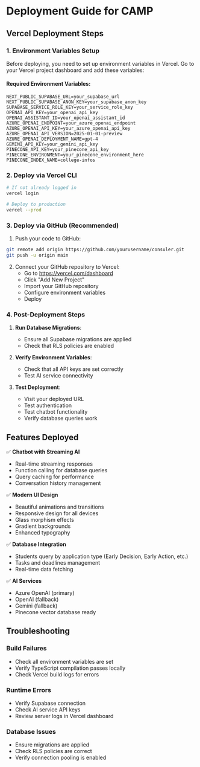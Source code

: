 # Deployment Guide for CAMP

## Vercel Deployment Steps

### 1. Environment Variables Setup

Before deploying, you need to set up environment variables in Vercel. Go to your Vercel project dashboard and add these variables:

#### Required Environment Variables:

```
NEXT_PUBLIC_SUPABASE_URL=your_supabase_url
NEXT_PUBLIC_SUPABASE_ANON_KEY=your_supabase_anon_key
SUPABASE_SERVICE_ROLE_KEY=your_service_role_key
OPENAI_API_KEY=your_openai_api_key
OPENAI_ASSISTANT_ID=your_openai_assistant_id
AZURE_OPENAI_ENDPOINT=your_azure_openai_endpoint
AZURE_OPENAI_API_KEY=your_azure_openai_api_key
AZURE_OPENAI_API_VERSION=2025-01-01-preview
AZURE_OPENAI_DEPLOYMENT_NAME=gpt-4
GEMINI_API_KEY=your_gemini_api_key
PINECONE_API_KEY=your_pinecone_api_key
PINECONE_ENVIRONMENT=your_pinecone_environment_here
PINECONE_INDEX_NAME=college-infos
```

### 2. Deploy via Vercel CLI

```bash
# If not already logged in
vercel login

# Deploy to production
vercel --prod
```

### 3. Deploy via GitHub (Recommended)

1. Push your code to GitHub:
```bash
git remote add origin https://github.com/yourusername/consuler.git
git push -u origin main
```

2. Connect your GitHub repository to Vercel:
   - Go to https://vercel.com/dashboard
   - Click "Add New Project"
   - Import your GitHub repository
   - Configure environment variables
   - Deploy

### 4. Post-Deployment Steps

1. **Run Database Migrations**:
   - Ensure all Supabase migrations are applied
   - Check that RLS policies are enabled

2. **Verify Environment Variables**:
   - Check that all API keys are set correctly
   - Test AI service connectivity

3. **Test Deployment**:
   - Visit your deployed URL
   - Test authentication
   - Test chatbot functionality
   - Verify database queries work

## Features Deployed

✅ **Chatbot with Streaming AI**
- Real-time streaming responses
- Function calling for database queries
- Query caching for performance
- Conversation history management

✅ **Modern UI Design**
- Beautiful animations and transitions
- Responsive design for all devices
- Glass morphism effects
- Gradient backgrounds
- Enhanced typography

✅ **Database Integration**
- Students query by application type (Early Decision, Early Action, etc.)
- Tasks and deadlines management
- Real-time data fetching

✅ **AI Services**
- Azure OpenAI (primary)
- OpenAI (fallback)
- Gemini (fallback)
- Pinecone vector database ready

## Troubleshooting

### Build Failures
- Check all environment variables are set
- Verify TypeScript compilation passes locally
- Check Vercel build logs for errors

### Runtime Errors
- Verify Supabase connection
- Check AI service API keys
- Review server logs in Vercel dashboard

### Database Issues
- Ensure migrations are applied
- Check RLS policies are correct
- Verify connection pooling is enabled

